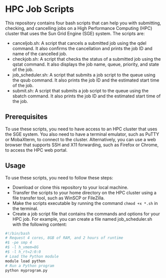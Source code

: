 # HPC Job Scripts

This repository contains four bash scripts that can help you with submitting, checking, and cancelling jobs on a High Performance Computing (HPC) cluster that uses the Sun Grid Engine (SGE) system. The scripts are:

- canceljob.sh: A script that cancels a submitted job using the qdel command. It also confirms the cancellation and prints the job ID and name of the cancelled job.
- checkjob.sh: A script that checks the status of a submitted job using the qstat command. It also displays the job name, queue, priority, and state of the job.
- job_scheduler.sh: A script that submits a job script to the queue using the qsub command. It also prints the job ID and the estimated start time of the job.
- submit.sh: A script that submits a job script to the queue using the sbatch command. It also prints the job ID and the estimated start time of the job.

## Prerequisites

To use these scripts, you need to have access to an HPC cluster that uses the SGE system. You also need to have a terminal emulator, such as PuTTY or MobaXterm, to connect to the cluster. Alternatively, you can use a web browser that supports SSH and X11 forwarding, such as Firefox or Chrome, to access the HPC web portal.

## Usage

To use these scripts, you need to follow these steps:

- Download or clone this repository to your local machine.
- Transfer the scripts to your home directory on the HPC cluster using a file transfer tool, such as WinSCP or FileZilla.
- Make the scripts executable by running the command `chmod +x *.sh` in the terminal.
- Create a job script file that contains the commands and options for your HPC job. For example, you can create a file named job_scheduler.sh with the following content:

```bash
#!/bin/bash
# Request 4 cores, 8GB of RAM, and 2 hours of runtime
#$ -pe smp 4
#$ -l h_vmem=8G
#$ -l h_rt=2:0:0
# Load the Python module
module load python
# Run a Python program
python myprogram.py


